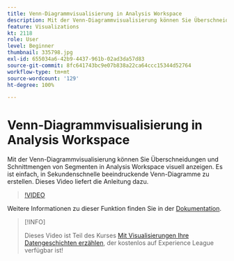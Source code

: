 ```yaml
---
title: Venn-Diagrammvisualisierung in Analysis Workspace
description: Mit der Venn-Diagrammvisualisierung können Sie Überschneidungen und Schnittmengen von Segmenten in Analysis Workspace visuell anzeigen. Es ist einfach, in Sekundenschnelle beeindruckende Venn-Diagramme zu erstellen. Dieses Video liefert die Anleitung dazu.
feature: Visualizations
kt: 2118
role: User
level: Beginner
thumbnail: 335798.jpg
exl-id: 655034a6-42b9-4437-961b-02ad3da57d83
source-git-commit: 8fc641743bc9e07b838a22ca64ccc15344d52764
workflow-type: tm+mt
source-wordcount: '129'
ht-degree: 100%

---
```


# Venn-Diagrammvisualisierung in Analysis Workspace

Mit der Venn-Diagrammvisualisierung können Sie Überschneidungen und Schnittmengen von Segmenten in Analysis Workspace visuell anzeigen. Es ist einfach, in Sekundenschnelle beeindruckende Venn-Diagramme zu erstellen. Dieses Video liefert die Anleitung dazu.

>[!VIDEO](https://video.tv.adobe.com/v/335798/?quality=12&learn=on)

Weitere Informationen zu dieser Funktion finden Sie in der [Dokumentation](https://experienceleague.adobe.com/docs/analytics/analyze/analysis-workspace/visualizations/venn.html?lang=de).

>[!INFO]
>
> Dieses Video ist Teil des Kurses [Mit Visualisierungen Ihre Datengeschichten erzählen](https://experienceleague.adobe.com/?recommended=Analytics-U-1-2021.1.visualizations&amp;lang=de), der kostenlos auf Experience League verfügbar ist!
